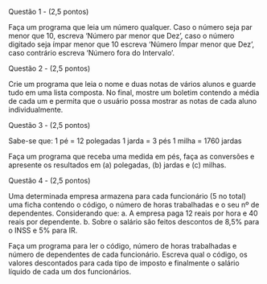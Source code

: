 Questão 1 - (2,5 pontos)

Faça um programa que leia um número qualquer. Caso o número seja par menor que 10, 
escreva ‘Número par menor que Dez’, caso o número digitado seja ímpar menor que 10 
escreva ‘Número Ímpar menor que Dez’, caso contrário escreva ‘Número fora do Intervalo’.

Questão 2 - (2,5 pontos)

Crie um programa que leia o nome e duas notas de vários alunos e guarde tudo em uma lista composta.
 No final, mostre um boletim contendo a média de cada um e permita que o usuário possa 
 mostrar as notas de cada aluno individualmente.

Questão 3  - (2,5 pontos)

Sabe-se que: 
1 pé = 12 polegadas 
1 jarda = 3 pés 
1 milha = 1760 jardas 

Faça um programa que receba uma medida em pés, faça as conversões 
e apresente os resultados em (a) polegadas, (b) jardas e (c) milhas. 

Questão 4  - (2,5 pontos)

Uma determinada empresa armazena para cada funcionário (5 no total) uma ficha contendo o código,
 o número de horas trabalhadas e o seu nº de dependentes. Considerando que:
 a. A empresa paga 12 reais por hora e 40 reais por dependente.
 b. Sobre o salário são feitos descontos de 8,5% para o INSS e 5% para IR. 
 
Faça um programa para ler o código, número de horas trabalhadas e número de dependentes de cada funcionário. 
Escreva qual o código, os valores descontados para cada tipo de imposto e finalmente
o salário líquido de cada um dos funcionários. 

